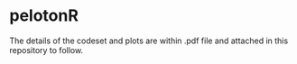 # pelotonR

The details of the codeset and plots are within .pdf file and attached in this repository to follow.

